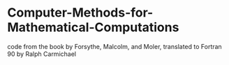 # Computer-Methods-for-Mathematical-Computations
code from the book by Forsythe, Malcolm, and Moler, translated to Fortran 90 by Ralph Carmichael
